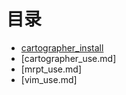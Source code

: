 # 目录

- [cartographer_install](cartographer_install.md)
- [cartographer_use.md]
- [mrpt_use.md]
- [vim_use.md]
